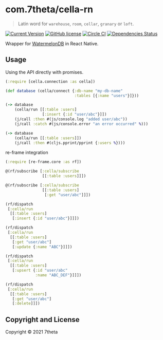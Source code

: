 # com.7theta/cella-rn

> Latin word for `warehouse`, `room`, `cellar`, `granary` or `loft`.

[![Current Version](https://img.shields.io/clojars/v/com.7theta/cella-rn.svg)](https://clojars.org/com.7theta/cella-rn)
[![GitHub license](https://img.shields.io/github/license/7theta/cella-rn.svg)](LICENSE)
[![Circle CI](https://circleci.com/gh/7theta/cella-rn.svg?style=shield)](https://circleci.com/gh/7theta/cella-rn)
[![Dependencies Status](https://jarkeeper.com/7theta/cella-rn/status.svg)](https://jarkeeper.com/7theta/cella-rn)

Wrapper for [WatermelonDB](https://github.com/Nozbe/WatermelonDB) in
React Native.

## Usage

Using the API directly with promises.

```clojure
(:require [cella.connection :as cella])

(def database (cella/connect {:db-name "my-db-name"
                              :tables [{:name "users"}]}))

(-> database
    (cella/run [[:table :users]
                [:insert {:id "user/abc"}]])
    (j/call :then #(js/console.log "added user/abc"))
    (j/call :catch #(js/console.error "an error occurred" %)))

(-> database
    (cella/run [[:table :users]])
    (j/call :then #(cljs.pprint/pprint {:users %})))
```

re-frame integration

```clojure
(:require [re-frame.core :as rf])

@(rf/subscribe [:cella/subscribe
                [[:table :users]]])

@(rf/subscribe [:cella/subscribe
                [[:table :users]
                 [:get "user/abc"]]])

(rf/dispatch
 [:cella/run
  [[:table :users]
   [:insert {:id "user/abc"}]]])

(rf/dispatch
 [:cella/run
  [[:table :users]
   [:get "user/abc"]
   [:update {:name "ABC"}]]])

(rf/dispatch
 [:cella/run
  [[:table :users]
   [:upsert {:id "user/abc"
             :name "ABC_DEF"}]]])

(rf/dispatch
 [:cella/run
  [[:table :users]
   [:get "user/abc"]
   [:delete]]])
```

## Copyright and License

Copyright © 2021 7theta
